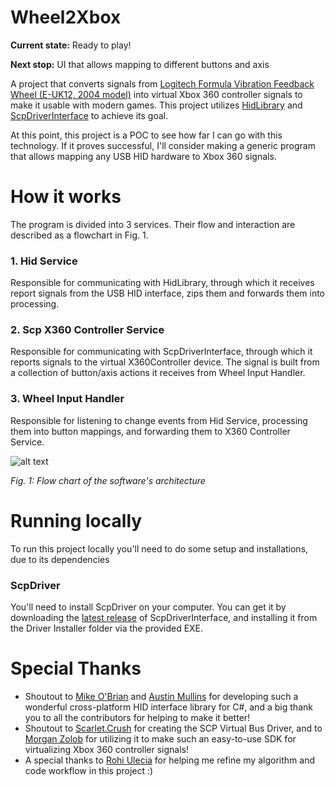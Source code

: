 # Wheel2Xbox

**Current state:** Ready to play!

**Next stop:** UI that allows mapping to different buttons and axis

A project that converts signals from [Logitech Formula Vibration Feedback Wheel (E-UK12, 2004 model)](https://www.amazon.co.uk/Formula-Vibration-Feedback-Wheel-PC/dp/B0006J243Q) into virtual Xbox 360 controller signals to make it usable with modern games.
This project utilizes [HidLibrary](https://github.com/mikeobrien/HidLibrary) and [ScpDriverInterface](https://github.com/mogzol/ScpDriverInterface) to achieve its goal.

At this point, this project is a POC to see how far I can go with this technology.
If it proves successful, I'll consider making a generic program that allows mapping any USB HID hardware to Xbox 360 signals.

# How it works
The program is divided into 3 services. Their flow and interaction are described as a flowchart in Fig. 1.
### 1. Hid Service
Responsible for communicating with HidLibrary, through which it receives report signals from the USB HID interface, zips them and forwards them into processing.
### 2. Scp X360 Controller Service
Responsible for communicating with ScpDriverInterface, through which it reports signals to the virtual X360Controller device. The signal is built from a collection of button/axis actions it receives from Wheel Input Handler.
### 3. Wheel Input Handler
Responsible for listening to change events from Hid Service, processing them into button mappings, and forwarding them to X360 Controller Service.


![alt text](https://i.ibb.co/zVGxn9f/flowchart.jpg "Fig. 1: Flow chart of the software's architecture")

_Fig. 1: Flow chart of the software's architecture_


# Running locally
To run this project locally you'll need to do some setup and installations, due to its dependencies

### ScpDriver
You'll need to install ScpDriver on your computer.
You can get it by downloading the [latest release](https://github.com/mogzol/ScpDriverInterface/releases) of ScpDriverInterface, and installing it from the Driver Installer folder via the provided EXE.

# Special Thanks
- Shoutout to [Mike O'Brian](https://github.com/mikeobrien) and [Austin Mullins](https://github.com/amullins83) for developing such a wonderful cross-platform HID interface library for C#, and a big thank you to all the contributors for helping to make it better!
- Shoutout to [Scarlet.Crush](http://forums.pcsx2.net/User-Scarlet-Crush) for creating the SCP Virtual Bus Driver, and to [Morgan Zolob](https://github.com/mogzol) for utilizing it to make such an easy-to-use SDK for virtualizing Xbox 360 controller signals!
- A special thanks to [Rohi Ulecia](https://www.linkedin.com/in/rohi-ulecia/?fbclid=IwAR0WZMNrA071aMgfPOfnLPn17twoCt4jXVi60cqBKlhzlarLIo9VRQtPIv0) for helping me refine my algorithm and code workflow in this project :)
